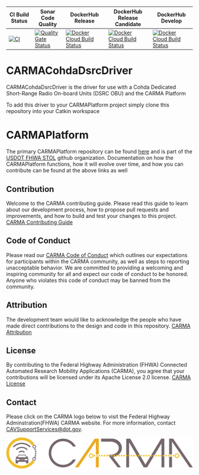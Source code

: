 | CI Build Status | Sonar Code Quality | DockerHub Release | DockerHub Release Candidate | DockerHub Develop |
|------|-----|-----|-----|-----|
[![CI](https://github.com/usdot-fhwa-stol/carma-cohda-dsrc-driver/actions/workflows/ci.yml/badge.svg)](https://github.com/usdot-fhwa-stol/carma-cohda-dsrc-driver/actions/workflows/ci.yml) | [![Quality Gate Status](https://sonarcloud.io/api/project_badges/measure?project=usdot-fhwa-stol_CARMACohdaDsrcDriver&metric=alert_status)](https://sonarcloud.io/dashboard?id=usdot-fhwa-stol_CARMACohdaDsrcDriver) | [![Docker Cloud Build Status](https://img.shields.io/docker/cloud/build/usdotfhwastol/carma-cohda-dsrc-driver?label=carma-cohda-dsrc-driver)](https://hub.docker.com/repository/docker/usdotfhwastol/carma-cohda-dsrc-driver) | [![Docker Cloud Build Status](https://img.shields.io/docker/cloud/build/usdotfhwastolcandidate/carma-cohda-dsrc-driver?label=carma-cohda-dsrc-driver)](https://hub.docker.com/repository/docker/usdotfhwastolcandidate/carma-cohda-dsrc-driver) | [![Docker Cloud Build Status](https://img.shields.io/docker/cloud/build/usdotfhwastoldev/carma-cohda-dsrc-driver?label=carma-cohda-dsrc-driver)](https://hub.docker.com/repository/docker/usdotfhwastoldev/carma-cohda-dsrc-driver)



# CARMACohdaDsrcDriver
CARMACohdaDsrcDriver is the driver for use with a Cohda Dedicated Short-Range Radio On-board Units (DSRC OBU) and the CARMA Platform

To add this driver to your CARMAPlatform project simply clone this repository into your Catkin workspace

# CARMAPlatform
The primary CARMAPlatform repository can be found [here](https://github.com/usdot-fhwa-stol/carma-platform) and is part of the [USDOT FHWA STOL](https://github.com/usdot-fhwa-stol/)
github organization. Documentation on how the CARMAPlatform functions, how it will evolve over time, and how you can contribute can be found at the above links as well

## Contribution
Welcome to the CARMA contributing guide. Please read this guide to learn about our development process, how to propose pull requests and improvements, and how to build and test your changes to this project. [CARMA Contributing Guide](https://github.com/usdot-fhwa-stol/carma-platform/blob/develop/Contributing.md) 

## Code of Conduct 
Please read our [CARMA Code of Conduct](https://github.com/usdot-fhwa-stol/carma-platform/blob/develop/Code_of_Conduct.md) which outlines our expectations for participants within the CARMA community, as well as steps to reporting unacceptable behavior. We are committed to providing a welcoming and inspiring community for all and expect our code of conduct to be honored. Anyone who violates this code of conduct may be banned from the community.

## Attribution
The development team would like to acknowledge the people who have made direct contributions to the design and code in this repository. [CARMA Attribution](https://github.com/usdot-fhwa-stol/carma-platform/blob/develop/ATTRIBUTION.txt) 

## License
By contributing to the Federal Highway Administration (FHWA) Connected Automated Research Mobility Applications (CARMA), you agree that your contributions will be licensed under its Apache License 2.0 license. [CARMA License](https://github.com/usdot-fhwa-stol/carma-platform/blob/develop/docs/License.md) 

## Contact
Please click on the CARMA logo below to visit the Federal Highway Adminstration(FHWA) CARMA website. For more information, contact CAVSupportServices@dot.gov.

[![CARMA Image](https://raw.githubusercontent.com/usdot-fhwa-stol/carma-platform/develop/docs/image/CARMA_icon.png)](https://highways.dot.gov/research/research-programs/operations/CARMA)
